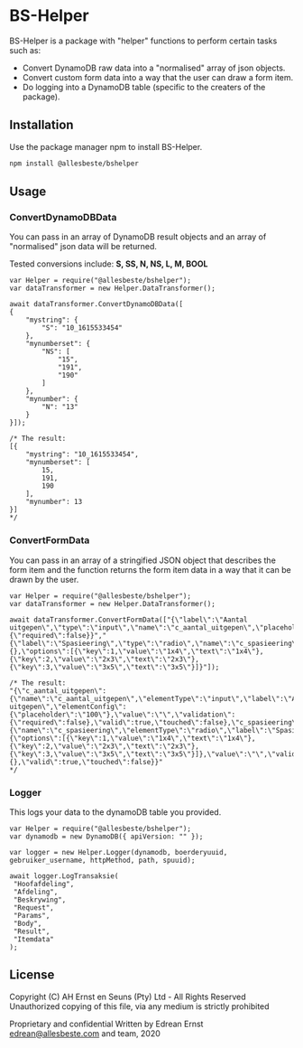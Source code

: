 # BS-Helper

BS-Helper is a package with "helper" functions to perform certain tasks such as:
* Convert DynamoDB raw data into a "normalised" array of json objects.
* Convert custom form data into a way that the user can draw a form item. 
* Do logging into a DynamoDB table (specific to the creaters of the package).

## Installation

Use the package manager npm to install BS-Helper.

```bash
npm install @allesbeste/bshelper
```

## Usage

### ConvertDynamoDBData
You can pass in an array of DynamoDB result objects and an array of "normalised" json data will be returned.

Tested conversions include: **S, SS, N, NS, L, M, BOOL**

```nodejs
var Helper = require("@allesbeste/bshelper");
var dataTransformer = new Helper.DataTransformer();

await dataTransformer.ConvertDynamoDBData([
{
    "mystring": {
        "S": "10_1615533454"
    },
    "mynumberset": {
        "NS": [
            "15",
            "191",
            "190"
        ]
    },
    "mynumber": {
        "N": "13"
    }
}]);

/* The result:
[{
    "mystring": "10_1615533454",
    "mynumberset": [
        15,
        191,
        190
    ],
    "mynumber": 13
}]
*/
```

### ConvertFormData
You can pass in an array of a stringified JSON object that describes the form item and the function returns the form item data in a way that it can be drawn by the user.

```nodejs
var Helper = require("@allesbeste/bshelper");
var dataTransformer = new Helper.DataTransformer();

await dataTransformer.ConvertFormData(["{\"label\":\"Aantal uitgepen\",\"type\":\"input\",\"name\":\"c_aantal_uitgepen\",\"placeholder\":\"100\",\"validations\":{\"required\":false}}","{\"label\":\"Spasieering\",\"type\":\"radio\",\"name\":\"c_spasieering\",\"validations\":{},\"options\":[{\"key\":1,\"value\":\"1x4\",\"text\":\"1x4\"},{\"key\":2,\"value\":\"2x3\",\"text\":\"2x3\"},{\"key\":3,\"value\":\"3x5\",\"text\":\"3x5\"}]}"]);

/* The result:
"{\"c_aantal_uitgepen\":{\"name\":\"c_aantal_uitgepen\",\"elementType\":\"input\",\"label\":\"Aantal uitgepen\",\"elementConfig\":{\"placeholder\":\"100\"},\"value\":\"\",\"validation\":{\"required\":false},\"valid\":true,\"touched\":false},\"c_spasieering\":{\"name\":\"c_spasieering\",\"elementType\":\"radio\",\"label\":\"Spasieering\",\"elementConfig\":{\"options\":[{\"key\":1,\"value\":\"1x4\",\"text\":\"1x4\"},{\"key\":2,\"value\":\"2x3\",\"text\":\"2x3\"},{\"key\":3,\"value\":\"3x5\",\"text\":\"3x5\"}]},\"value\":\"\",\"validation\":{},\"valid\":true,\"touched\":false}}"
*/
```

### Logger 
This logs your data to the dynamoDB table you provided.

```nodejs
var Helper = require("@allesbeste/bshelper");
var dynamodb = new DynamoDB({ apiVersion: "" });

var logger = new Helper.Logger(dynamodb, boerderyuuid, gebruiker_username, httpMethod, path, spuuid);

await logger.LogTransaksie(
 "Hoofafdeling",
 "Afdeling",
 "Beskrywing",
 "Request",
 "Params",
 "Body",
 "Result",
 "Itemdata"
);
```


## License
Copyright (C) AH Ernst en Seuns (Pty) Ltd - All Rights Reserved
Unauthorized copying of this file, via any medium is strictly prohibited

Proprietary and confidential
Written by Edrean Ernst <edrean@allesbeste.com> and team, 2020